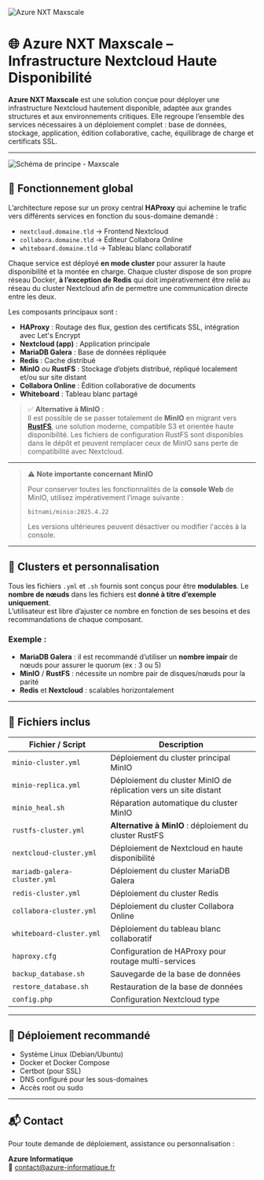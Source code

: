 ![Azure NXT Maxscale](https://static.wixstatic.com/media/02e6ef_9c7c628fadc94a8fb0495465cc6e5240~mv2.png/v1/fill/w_539,h_96,al_c,q_85,usm_0.66_1.00_0.01,enc_auto/NXTMAXSCALE.png)

# 🌐 Azure NXT Maxscale – Infrastructure Nextcloud Haute Disponibilité

**Azure NXT Maxscale** est une solution conçue pour déployer une infrastructure Nextcloud hautement disponible, adaptée aux grandes structures et aux environnements critiques. Elle regroupe l’ensemble des services nécessaires à un déploiement complet : base de données, stockage, application, édition collaborative, cache, équilibrage de charge et certificats SSL.

---
![Schéma de principe - Maxscale](https://github.com/AzureInformatique/Azure-NXT-Maxscale/raw/main/Sch%C3%A9ma%20de%20principe%20-%20Maxscale.png)

## 🧱 Fonctionnement global

L’architecture repose sur un proxy central **HAProxy** qui achemine le trafic vers différents services en fonction du sous-domaine demandé :

- `nextcloud.domaine.tld` → Frontend Nextcloud  
- `collabora.domaine.tld` → Éditeur Collabora Online  
- `whiteboard.domaine.tld` → Tableau blanc collaboratif  

Chaque service est déployé **en mode cluster** pour assurer la haute disponibilité et la montée en charge. Chaque cluster dispose de son propre réseau Docker, **à l’exception de Redis** qui doit impérativement être relié au réseau du cluster Nextcloud afin de permettre une communication directe entre les deux.

Les composants principaux sont :

- **HAProxy** : Routage des flux, gestion des certificats SSL, intégration avec Let's Encrypt  
- **Nextcloud (app)** : Application principale  
- **MariaDB Galera** : Base de données répliquée  
- **Redis** : Cache distribué  
- **MinIO** *ou* **RustFS** : Stockage d’objets distribué, répliqué localement et/ou sur site distant  
- **Collabora Online** : Édition collaborative de documents  
- **Whiteboard** : Tableau blanc partagé  

> ✅ **Alternative à MinIO** :  
> Il est possible de se passer totalement de **MinIO** en migrant vers **[RustFS](https://github.com/rustfs/rustfs)**, une solution moderne, compatible S3 et orientée haute disponibilité. Les fichiers de configuration RustFS sont disponibles dans le dépôt et peuvent remplacer ceux de MinIO sans perte de compatibilité avec Nextcloud.

---

> ⚠️ **Note importante concernant MinIO**
>
> Pour conserver toutes les fonctionnalités de la **console Web** de MinIO, utilisez impérativement l’image suivante :
>
> ```
> bitnami/minio:2025.4.22
> ```
>
> Les versions ultérieures peuvent désactiver ou modifier l'accès à la console.

---

## 🔁 Clusters et personnalisation

Tous les fichiers `.yml` et `.sh` fournis sont conçus pour être **modulables**. Le **nombre de nœuds** dans les fichiers est **donné à titre d’exemple uniquement**.  
L’utilisateur est libre d’ajuster ce nombre en fonction de ses besoins et des recommandations de chaque composant.

### Exemple :
- **MariaDB Galera** : il est recommandé d’utiliser un **nombre impair** de nœuds pour assurer le quorum (ex : 3 ou 5)  
- **MinIO** / **RustFS** : nécessite un nombre pair de disques/nœuds pour la parité  
- **Redis** et **Nextcloud** : scalables horizontalement

---

## 📁 Fichiers inclus

| Fichier / Script                   | Description                                                                |
|------------------------------------|----------------------------------------------------------------------------|
| `minio-cluster.yml`                | Déploiement du cluster principal MinIO                                     |
| `minio-replica.yml`                | Déploiement du cluster MinIO de réplication vers un site distant           |
| `minio_heal.sh`                    | Réparation automatique du cluster MinIO                                    |
| `rustfs-cluster.yml`               | **Alternative à MinIO** : déploiement du cluster RustFS                    |
| `nextcloud-cluster.yml`            | Déploiement de Nextcloud en haute disponibilité                            |
| `mariadb-galera-cluster.yml`       | Déploiement du cluster MariaDB Galera                                      |
| `redis-cluster.yml`                | Déploiement du cluster Redis                                               |
| `collabora-cluster.yml`            | Déploiement du cluster Collabora Online                                    |
| `whiteboard-cluster.yml`           | Déploiement du tableau blanc collaboratif                                  |
| `haproxy.cfg`                      | Configuration de HAProxy pour routage multi-services                       |
| `backup_database.sh`               | Sauvegarde de la base de données                                           |
| `restore_database.sh`              | Restauration de la base de données                                         |
| `config.php`                       | Configuration Nextcloud type                                               |

---

## 🧰 Déploiement recommandé

- Système Linux (Debian/Ubuntu)  
- Docker et Docker Compose  
- Certbot (pour SSL)  
- DNS configuré pour les sous-domaines  
- Accès root ou sudo  

---

## 📬 Contact

Pour toute demande de déploiement, assistance ou personnalisation :

**Azure Informatique**  
📧 contact@azure-informatique.fr
